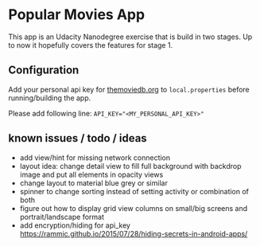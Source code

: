 # Popular Movies App

This app is an Udacity Nanodegree exercise that is build in two stages.
Up to now it hopefully covers the features for stage 1.


## Configuration

Add your personal api key for [themoviedb.org](https://www.themoviedb.org/) to
`local.properties` before running/building the app.

Please add following line:
`API_KEY="<MY_PERSONAL_API_KEY>"`


## known issues / todo / ideas

- add view/hint for missing network connection
- layout idea: change detail view to fill full background with backdrop image and put all elements in opacity views
- change layout to material blue grey or similar
- spinner to change sorting instead of setting activity or combination of both
- figure out how to display grid view columns on small/big screens and portrait/landscape format
- add encryption/hiding for api_key https://rammic.github.io/2015/07/28/hiding-secrets-in-android-apps/
